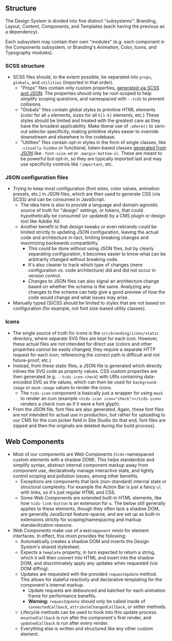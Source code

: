 ## Structure
The Design System is divided into five distinct "subsystems": Branding, Layout, Content, Components, and Templates (each having the previous as a dependency).

Each subsystem may contain their own "modules" (e.g. each component in the Components subsystem, or Branding's Animation, Color, Icons, and Typography modules).

### SCSS structure
* SCSS files should, to the extent possible, be separated into `props`, `globals`, and `utilities` (imported in that order).
  * "Props" files contain only custom properties, [generated via SCSS and JSON](#json-configuration-files). The properties should only be root-scoped to help simplify scoping questions, and namespaced with `--tcds` to prevent collisions.
  * "Globals" files contain global styles to primitive HTML elements (color for all `a` elements, sizes for all `h[1-6]` elements, etc.) These styles should be limited and treated with the greatest care as they have the broadest applicability. Make liberal use of `:where()` to zero-out selector specificity, making primitive styles easier to override downstream and elsewhere in the codebase.
  * "Utilities" files contain opt-in styles in the form of single classes, like `.visually-hidden` or functional, token-based classes [generated from JSON](#json-configuration-files) like `.font-size-md` or `.margin-bottom-xl`. These are meant to be powerful but opt-in, so they are typically imported last and may use specificity controls like `!important`, etc.

### JSON configuration files
* Trying to keep most configuration (font sizes, color values, animation presets, etc.) in JSON files, which are then used to generate CSS (via SCSS) and can be consumed in JavaScript.
  * The idea here is also to provide a language and domain-agnostic source of truth for "design" settings, or tokens, that could hypothetically be consumed (or updated) by a CMS plugin or design tool like Adobe Xd.
  * Another benefit is that design tweaks or even rebrands *could* be limited strictly to updating JSON configuration, leaving the actual code and architecture in-tact, limiting breaking changes and maximizing backwards compatibility.
    * This could be done without using JSON files, but by clearly separating configuration, it becomes easier to know what can be arbitrarily changed without breaking code.
    * It's also cleaner to track which type of changes (mere configuration vs. code architecture) did and did not occur in version control.
    * Changes to JSON files can also signal an architecture change based on whether the schema is the same. Analyzing any changes to the schema can help give a good preview of how the code would change and what issues may arise.
* Manually typed (S)CSS should be limited to styles that are not based on configuration (for example, not font size-based utility classes).

### Icons
* The single source of truth for icons is the `src/branding/icons/static` directory, where separate SVG files are kept for each icon. However, these actual files are not intended for direct use (colors and other properties cannot be easily changed; they require a separate HTTP request for each icon; referencing the correct path is difficult and not future-proof, etc.)
* Instead, from these static files, a JSON file is generated which directly inlines the SVG code as property values. CSS custom properties are then generated (e.g. `--tcds-icon-check`) with URIs containing data-encoded SVG as the values, which can then be used for `background-image` or `mask-image` values to render the icons.
  * The `tcds-icon` component is basically just a wrapper for using `mask` to render an icon (example `<tcds-icon icon="check"></tcds-icon>` renders a check icon as if it were a font glyph).
* From the JSON file, font files are also generated. Again, these font files are not intended for actual use in production, but rather for uploading to our CMS for the icon picker field in Site Studio (to that end, font files are zipped and then the originals are deleted during the build process).

## Web Components
* Most of our components are Web Components (`tcds`-namespaced custom elements with a shadow DOM). This helps standardize and simplify syntax, abstract internal component markup away from component use, declaratively manage interactive state, and tightly control scoping and pollution issues, among other benefits.
  * Exceptions are components that lack (non-standard) internal state or structural complexity. For example the Action Bar is just a fancy `ul` with links, so it's just regular HTML and CSS.
  * Some Web Components are extended built-in HTML elements, like how `tcds-link-button` is an extension for `a`. The below still generally applies to these elements, though they often lack a shadow DOM, are generally JavaScript feature-sparse, and are set up as built-in extensions strictly for scoping/namespacing and markup standardization reasons.
* Web Components make use of a `WebComponent` mixin for element interfaces. In effect, this mixin provides the following:
  * Automatically creates a shadow DOM and inserts the Design System's shared stylesheet.
  * Expects a `template` property, in turn expected to return a string, which it will then convert into HTML and insert into the shadow DOM, and discriminately apply any updates when requested (via DOM diffing).
  * Updates are requested with the provided `requestUpdate` method. This allows for stateful reactivity and declarative templating for the component's internal markup.
    * Update requests are debounced and batched for each animation frame for performance benefits.
    * **Warning:** `requestUpdate` should only be called inside of `connectedCallback`, `attributeChangedCallback`, or setter methods.
  * Lifecycle methods can be used to hook into this update process. `mountedCallback` is run after the component's first render, and `updatedCallback` is run after every render.
  * Everything else is written and structured like any other custom element.